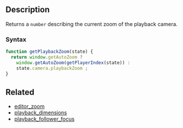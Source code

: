 ## Description

Returns a `number` describing the current zoom of the playback camera.

### Syntax

```js
function getPlaybackZoom(state) {
  return window.getAutoZoom ?
    window.getAutoZoom(getPlayerIndex(state)) :
    state.camera.playbackZoom ;
}
```

## Related

- [editor_zoom](./editor_zoom.md)
- [playback_dimensions](./playback_dimensions.md)
- [playback_follower_focus](./playback_follower_focus.md)

